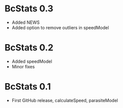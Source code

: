 # BcStats 0.3

* Added NEWS
* Added option to remove outliers in speedModel


# BcStats 0.2

* Added speedModel
* Minor fixes


# BcStats 0.1

* First GitHub release, calculateSpeed, parasiteModel